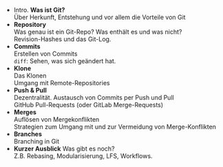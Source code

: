 * Intro. **Was ist Git?**\
  Über Herkunft, Entstehung und vor allem die
  Vorteile von Git
* **Repository**\
  Was genau ist ein Git-Repo? Was enthält es und was nicht?\
  Revision-Hashes und das Git-Log.
* **Commits**\
  Erstellen von Commits\
  `diff`: Sehen, was sich geändert hat.
* **Klone**\
  Das Klonen\
  Umgang mit Remote-Repositories
* **Push & Pull**\
  Dezentralität. Austausch von Commits per Push und Pull\
  GitHub Pull-Requests (oder GitLab Merge-Requests)
* **Merges**\
  Auflösen von Mergekonflikten\
  Strategien zum Umgang mit und zur Vermeidung von Merge-Konflikten
* **Branches**\
  Branching in Git
* **Kurzer Ausblick**
  Was gibt es noch?\
  Z.B. Rebasing, Modularisierung, LFS, Workflows.
